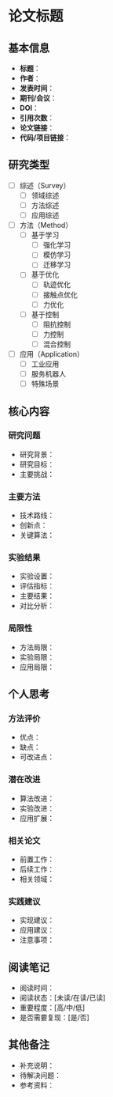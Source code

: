 # 论文标题

## 基本信息
- **标题**：
- **作者**：
- **发表时间**：
- **期刊/会议**：
- **DOI**：
- **引用次数**：
- **论文链接**：
- **代码/项目链接**：

## 研究类型
- [ ] 综述（Survey）
  - [ ] 领域综述
  - [ ] 方法综述
  - [ ] 应用综述
- [ ] 方法（Method）
  - [ ] 基于学习
    - [ ] 强化学习
    - [ ] 模仿学习
    - [ ] 迁移学习
  - [ ] 基于优化
    - [ ] 轨迹优化
    - [ ] 接触点优化
    - [ ] 力优化
  - [ ] 基于控制
    - [ ] 阻抗控制
    - [ ] 力控制
    - [ ] 混合控制
- [ ] 应用（Application）
  - [ ] 工业应用
  - [ ] 服务机器人
  - [ ] 特殊场景

## 核心内容

### 研究问题
- 研究背景：
- 研究目标：
- 主要挑战：

### 主要方法
- 技术路线：
- 创新点：
- 关键算法：

### 实验结果
- 实验设置：
- 评估指标：
- 主要结果：
- 对比分析：

### 局限性
- 方法局限：
- 实验局限：
- 应用局限：

## 个人思考

### 方法评价
- 优点：
- 缺点：
- 可改进点：

### 潜在改进
- 算法改进：
- 实验改进：
- 应用扩展：

### 相关论文
- 前置工作：
- 后续工作：
- 相关领域：

### 实践建议
- 实现建议：
- 应用建议：
- 注意事项：

## 阅读笔记
- 阅读时间：
- 阅读状态：[未读/在读/已读]
- 重要程度：[高/中/低]
- 是否需要复现：[是/否]

## 其他备注
- 补充说明：
- 待解决问题：
- 参考资料： 